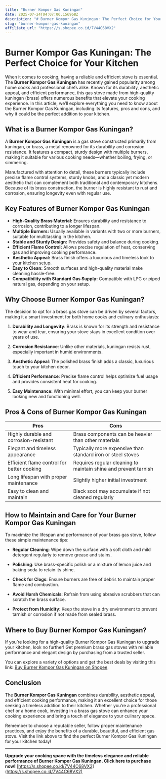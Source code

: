 ```yaml
---
title: "Burner Kompor Gas Kuningan"
date: 2025-07-24T04:07:06.156968Z
description: "# Burner Kompor Gas Kuningan: The Perfect Choice for Your Kitchen..."
slug: "burner-kompor-gas-kuningan"
affiliate_url: "https://s.shopee.co.id/7V44C68VX2"
---
```

# Burner Kompor Gas Kuningan: The Perfect Choice for Your Kitchen

When it comes to cooking, having a reliable and efficient stove is essential. The **Burner Kompor Gas Kuningan** has recently gained popularity among home cooks and professional chefs alike. Known for its durability, aesthetic appeal, and efficient performance, this gas stove made from high-quality kuningan (brass) offers numerous benefits that elevate your cooking experience. In this article, we’ll explore everything you need to know about the Burner Kompor Gas Kuningan, including its features, pros and cons, and why it could be the perfect addition to your kitchen.

## What is a Burner Kompor Gas Kuningan?

A **Burner Kompor Gas Kuningan** is a gas stove constructed primarily from kuningan, or brass, a metal renowned for its durability and corrosion resistance. It features a compact, sturdy design with multiple burners, making it suitable for various cooking needs—whether boiling, frying, or simmering.

Manufactured with attention to detail, these burners typically include precise flame control systems, sturdy knobs, and a classic yet modern aesthetic that can complement both traditional and contemporary kitchens. Because of its brass construction, the burner is highly resistant to rust and corrosion, ensuring longevity even with regular use.

## Key Features of Burner Kompor Gas Kuningan

- **High-Quality Brass Material:** Ensures durability and resistance to corrosion, contributing to a longer lifespan.
- **Multiple Burners:** Usually available in variants with two or more burners, suitable for multitasking in the kitchen.
- **Stable and Sturdy Design:** Provides safety and balance during cooking.
- **Efficient Flame Control:** Allows precise regulation of heat, conserving gas and improving cooking performance.
- **Aesthetic Appeal:** Brass finish offers a luxurious and timeless look to your kitchen setup.
- **Easy to Clean:** Smooth surfaces and high-quality material make cleaning hassle-free.
- **Compatibility with Standard Gas Supply:** Compatible with LPG or piped natural gas, depending on your setup.

## Why Choose Burner Kompor Gas Kuningan?

The decision to opt for a brass gas stove can be driven by several factors, making it a smart investment for both home cooks and culinary enthusiasts:

1. **Durability and Longevity**: Brass is known for its strength and resistance to wear and tear, ensuring your stove stays in excellent condition over years of use.

2. **Corrosion Resistance**: Unlike other materials, kuningan resists rust, especially important in humid environments.

3. **Aesthetic Appeal**: The polished brass finish adds a classic, luxurious touch to your kitchen decor.

4. **Efficient Performance**: Precise flame control helps optimize fuel usage and provides consistent heat for cooking.

5. **Easy Maintenance**: With minimal effort, you can keep your burner looking new and functioning well.

## Pros & Cons of Burner Kompor Gas Kuningan

| **Pros** | **Cons** |
|---|---|
| Highly durable and corrosion-resistant | Brass components can be heavier than other materials |
| Elegant and timeless appearance | Typically more expensive than standard iron or steel stoves |
| Efficient flame control for better cooking | Requires regular cleaning to maintain shine and prevent tarnish |
| Long lifespan with proper maintenance | Slightly higher initial investment |
| Easy to clean and maintain | Black soot may accumulate if not cleaned regularly |

## How to Maintain and Care for Your Burner Kompor Gas Kuningan

To maximize the lifespan and performance of your brass gas stove, follow these simple maintenance tips:

- **Regular Cleaning**: Wipe down the surface with a soft cloth and mild detergent regularly to remove grease and stains.

- **Polishing**: Use brass-specific polish or a mixture of lemon juice and baking soda to retain its shine.

- **Check for Clogs**: Ensure burners are free of debris to maintain proper flame and combustion.

- **Avoid Harsh Chemicals**: Refrain from using abrasive scrubbers that can scratch the brass surface.

- **Protect from Humidity**: Keep the stove in a dry environment to prevent tarnish or corrosion if not made from sealed brass.

## Where to Buy Burner Kompor Gas Kuningan?

If you’re looking for a high-quality Burner Kompor Gas Kuningan to upgrade your kitchen, look no further! Get premium brass gas stoves with reliable performance and elegant design by purchasing from a trusted seller.

You can explore a variety of options and get the best deals by visiting this link: [Buy Burner Kompor Gas Kuningan on Shopee](https://s.shopee.co.id/7V44C68VX2).

## Conclusion

The **Burner Kompor Gas Kuningan** combines durability, aesthetic appeal, and efficient cooking performance, making it an excellent choice for those seeking a timeless addition to their kitchen. Whether you’re a professional chef or a home cook, investing in a brass gas stove can enhance your cooking experience and bring a touch of elegance to your culinary space.

Remember to choose a reputable seller, follow proper maintenance practices, and enjoy the benefits of a durable, beautiful, and efficient gas stove. Visit the link above to find the perfect Burner Kompor Gas Kuningan for your kitchen today!

---

**Upgrade your cooking space with the timeless elegance and reliable performance of Burner Kompor Gas Kuningan. Click here to purchase now!** [https://s.shopee.co.id/7V44C68VX2](https://s.shopee.co.id/7V44C68VX2)